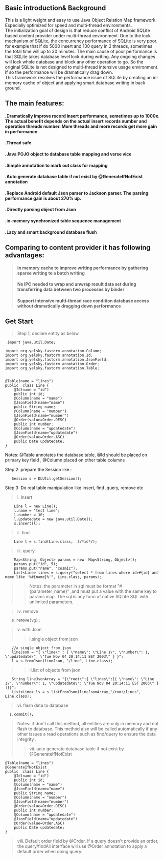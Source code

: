 ## Basic introduction& Background ##
This is a light weight and easy to use Java Object Relation Map framework. Especially optimized for speed and multi-thread environments. <br />
The initialization goal of design is that reduce conflict of Android SQLite based content provider under multi-thread environment. Due to the lock mechanism of SQLite, the concurrency performance of SQLite is very poor. for example that if do 5000 insert and 100 query in 3 threads, sometimes the total time will up to 30 minutes. The main cause of poor performance is that SQLite takes database level lock during writing. Any ongoing changes will lock whole database and block any other operation to go. So the original SQLite is not designed to multi-thread intensive usage environment. If so the performance will be dramatically drag down.<br />
This framework resolves the performance issue of SQLite by creating an in-memory cache of object and applying smart database writing in back ground.<br />
## The main features: ##
#### .Dramatically improve record insert performance, sometimes up to 1000x. The actual benefit depends on the actual insert records number and operation threads number. More threads and more records get more gain in performance. ####
#### .Thread safe ####
#### .Java POJO object to database table mapping and verse vice ####
#### .Simple annotation to mark out class for mapping ####
#### .Auto generate database table if not exist by @GenerateIfNotExist annotation ####
#### .Replace Android default Json parser to Jackson parser. The parsing performance gain is about 270% up. ####
#### .Directly parsing object from Json ####
#### .in-memory synchronized table sequence management ####
#### .Lazy and smart background database flush ####

## Comparing to content provider it has following advantages: ##
> #### In memory cache to improve writing performance by gathering sparse writing to a batch writing ####
> #### No IPC needed to wrap and unwrap result data set during transferring data between two processes by binder ####
> #### Support intensive multi-thread race condition database access without dramatically dragging down performance ####

## Get Start ##
> Step 1, declare entity as below
```
 import java.util.Date;

import org.yelsky.fastorm.annotation.Column;
import org.yelsky.fastorm.annotation.Id;
import org.yelsky.fastorm.annotation.JsonField;
import org.yelsky.fastorm.annotation.Order;
import org.yelsky.fastorm.annotation.Table;


@Table(name = "lines")
public  class Line {
	@Id(name = "id")
	public int id;
	@Column(name = "name")
	@JsonField(name="name")
	public String name;
	@Column(name = "number")
	@JsonField(name="number")
	@Order(value=Order.DESC)
	public int number;
	@Column(name = "updatedate")
	@JsonField(name="updatedate")
	@Order(value=Order.ASC)
	public Date updatedate;
}
```
Notes: @Table annotates the database table, @Id should be placed on primary key field , @Column placed on other table columns

Step 2: prepare the Session like :
```
   Session s = DbUtil.getSession();
```

Step 3: Do real table manipulation like insert, find ,query, remove etc
> i. Insert
```
    Line l = new Line();
    l.name = "test line";
    l.number = 10;
    l.updatedate = new java.util.Date();
    s.insert(l);
```
> ii. find
```
    Line l = s.find(Line.class,  3/*id*/);   
```
> iii. query
```
    Map<String, Object> params = new  Map<String, Object>();
    params.put("id", 5);
    params.put("name", "cosmic");
    List<Line> lines = s.query("select * from lines where id>#{id} and name like '%#{name}%'", Line.class, params);
```
> > Notes: the parameter in sql must be format "#{parameter\_name}" ,and must put a value with the same key to params map.  The sql is any form of native SQLite SQL with unlimited parameters.

> iv. remove
```
   s.remove(vg);
```
> v. with Json
> > I.single object from json
```
   //a single object from json 
   lineJson = "{ \"line\" : { \"name\": \"Line 1\", \"number\": 1, \"updatedate\": \"Tue Nov 04 20:14:11 EST 2003\" } }";
   l = s.fromJson(lineJson, "/line", Line.class);
```
> > II.list of objects from json
```
   String lineJsonArray = "{\"root\":{ \"lines\":[{ \"name\": \"Line 1\", \"number\": 1, \"updatedate\": \"Tue Nov 04 20:14:11 EST 2003\" } ]}}";
   List<Line> ls = s.listFromJson(lineJsonArray,"/root/lines", Line.class);

```

> vi. flash data to database
```
  s.commit();
```
> Notes: if don't call this method, all entities are only in memory and not flash to database.  This method also will be called automatically if any other issues a read operations such as find/query to ensure the data integrity .
> > vii. auto generate database table if not exist by @GenerateIfNotExist
```
@Table(name = "lines")
@GenerateIfNotExist
public  class Line {
	@Id(name = "id")
	public int id;
	@Column(name = "name")
	@JsonField(name="name")
	public String name;
	@Column(name = "number")
	@JsonField(name="number")
	@Order(value=Order.DESC)
	public int number;
	@Column(name = "updatedate")
	@JsonField(name="updatedate")
	@Order(value=Order.ASC)
	public Date updatedate;
}
```

> viii. Default order field by @Order. If a query doesn't provide an order, the query/findAll interface will use @Order annotation to apply a default order when doing query.




